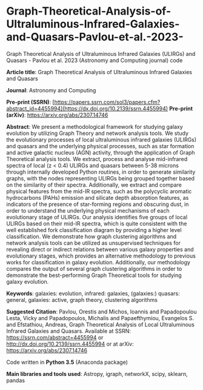# Graph-Theoretical-Analysis-of-Ultraluminous-Infrared-Galaxies-and-Quasars-Pavlou-et-al.-2023-
Graph Theoretical Analysis of Ultraluminous Infrared Galaxies (ULIRGs) and Quasars - Pavlou et al. 2023 (Astronomy and Computing journal) code

**Article title**: Graph Theoretical Analysis of Ultraluminous Infrared Galaxies and Quasars

**Journal**: Astronomy and Computing

**Pre-print (SSRN)**: [https://papers.ssrn.com/sol3/papers.cfm?abstract_id=4455994](https://dx.doi.org/10.2139/ssrn.4455994)
**Pre-print (arXiv)**: https://arxiv.org/abs/2307.14746

**Abstract**:
We present a methodological framework for studying galaxy evolution by utilizing Graph Theory and network analysis tools. We study the evolutionary processes of local ultraluminous infrared galaxies (ULIRGs) and quasars and the underlying physical processes, such as star formation and active galactic nucleus (AGN) activity, through the application of Graph Theoretical analysis tools. We extract, process and analyse mid-infrared spectra of local (z < 0.4) ULIRGs and quasars between 5-38 microns through internally developed Python routines, in order to generate similarity graphs, with the nodes representing ULIRGs being grouped together based on the similarity of their spectra. Additionally, we extract and compare physical features from the mid-IR spectra, such as the polycyclic aromatic hydrocarbons (PAHs) emission and silicate depth absorption features, as indicators of the presence of star-forming regions and obscuring dust, in order to understand the underlying physical mechanisms of each evolutionary stage of ULIRGs. Our analysis identifies five groups of local ULIRGs based on their mid-IR spectra, which is quite consistent with the well established fork classification diagram by providing a higher level classification. We demonstrate how graph clustering algorithms and network analysis tools can be utilized as unsupervised techniques for revealing direct or indirect relations between various galaxy properties and evolutionary stages, which provides an alternative methodology to previous works for classification in galaxy evolution. Additionally, our methodology compares the output of several graph clustering algorithms in order to demonstrate the best-performing Graph Theoretical tools for studying galaxy evolution.

**Keywords**: galaxies: evolution, infrared: galaxies, (galaxies:) quasars: general, galaxies: active, graph theory, clustering algorithms

**Suggested Citation**:
Pavlou, Orestis and Michos, Ioannis and Papadopoulou Lesta, Vicky and Papadopoulos, Michalis and Papaefthymiou, Evangelos S. and Efstathiou, Andreas, Graph Theoretical Analysis of Local Ultraluminous Infrared Galaxies and Quasars. Available at SSRN: https://ssrn.com/abstract=4455994 or http://dx.doi.org/10.2139/ssrn.4455994 or at arXiv: https://arxiv.org/abs/2307.14746

Code written in **Python 3.5** (Anaconda package)

**Main libraries and tools used**: Astropy, igraph, networkX, scipy, sklearn, pandas
